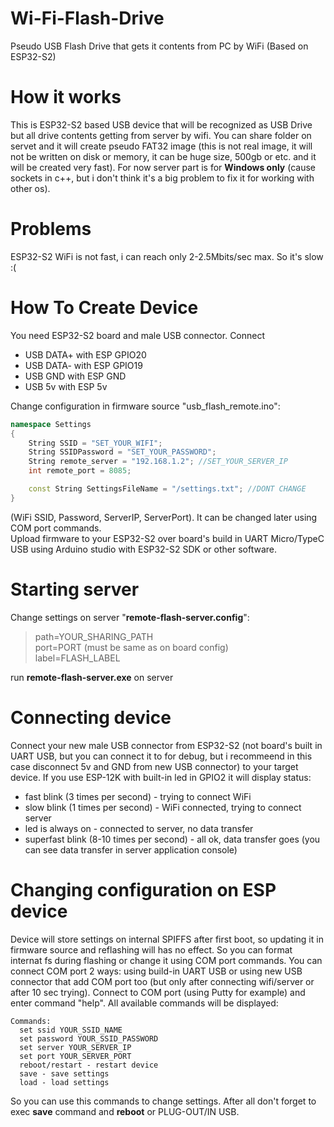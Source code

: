 # Wi-Fi-Flash-Drive
Pseudo USB Flash Drive that gets it contents from PC by WiFi (Based on ESP32-S2)

# How it works
This is ESP32-S2 based USB device that will be recognized as USB Drive but all drive contents getting from server by wifi. You can share folder on servet and it will create pseudo FAT32 image (this is not real image, it will not be written on disk or memory, it can be huge size, 500gb or etc. and it will be created very fast). For now server part is for **Windows only** (cause sockets in c++, but i don't think it's a big problem to fix it for working with other os).

# Problems
ESP32-S2 WiFi is not fast, i can reach only 2-2.5Mbits/sec max. So it's slow :(

# How To Create Device
You need ESP32-S2 board and male USB connector. Connect  
- USB DATA+ with ESP GPIO20 
- USB DATA- with ESP GPIO19
- USB GND with ESP GND 
- USB 5v with ESP 5v  

Change configuration in firmware source "usb_flash_remote.ino":
``` c++
namespace Settings
{
	String SSID = "SET_YOUR_WIFI";
	String SSIDPassword = "SET_YOUR_PASSWORD";
	String remote_server = "192.168.1.2"; //SET_YOUR_SERVER_IP
	int remote_port = 8085;

	const String SettingsFileName = "/settings.txt"; //DONT CHANGE
}
```
(WiFi SSID, Password, ServerIP, ServerPort). It can be changed later using COM port commands.  
Upload firmware to your ESP32-S2 over board's build in UART Micro/TypeC USB using Arduino studio with ESP32-S2 SDK or other software.

# Starting server
Change settings on server "**remote-flash-server.config**":  
> path=YOUR_SHARING_PATH  
> port=PORT (must be same as on board config)  
> label=FLASH_LABEL


run **remote-flash-server.exe** on server

# Connecting device
Connect your new male USB connector from ESP32-S2 (not board's built in UART USB, but you can connect it to for debug, but i recommeend in this case disconnect 5v and GND from new USB connector) to your target device. If you use ESP-12K with built-in led in GPIO2 it will display status:
- fast blink (3 times per second) - trying to connect WiFi
- slow blink (1 times per second) - WiFi connected, trying to connect server
- led is always on - connected to server, no data transfer
- superfast blink (8-10 times per second) - all ok, data transfer goes (you can see data transfer in server application console)

# Changing configuration on ESP device
Device will store settings on internal SPIFFS after first boot, so updating it in firmware source and reflashing will has no effect. So you can format internat fs during flashing or change it using COM port commands. You can connect COM port 2 ways: using build-in UART USB or using new USB connector that add COM port too (but only after connecting wifi/server or after 10 sec trying). Connect to COM port (using Putty for example) and enter command "help". All available commands will be displayed:
```
Commands:
  set ssid YOUR_SSID_NAME
  set password YOUR_SSID_PASSWORD
  set server YOUR_SERVER_IP
  set port YOUR_SERVER_PORT
  reboot/restart - restart device
  save - save settings
  load - load settings
```
So you can use this commands to change settings. After all don't forget to exec **save** command and **reboot** or PLUG-OUT/IN USB.
